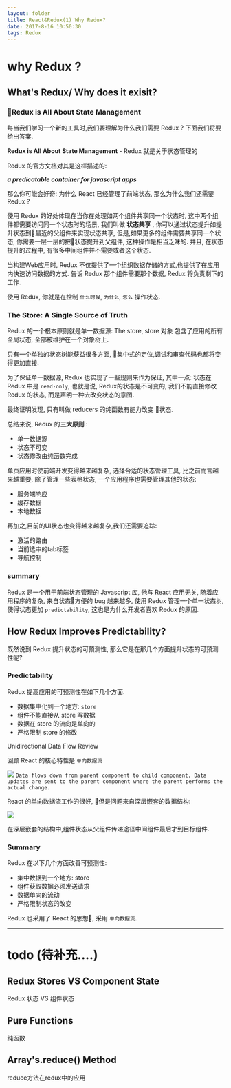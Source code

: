 ```yaml
---
layout: folder
title: React&Redux(1) Why Redux?
date: 2017-8-16 10:50:30
tags: Redux
---
```

# why Redux ?

## What's Redux/ Why does it exisit?

### Redux is All About State Management
每当我们学习一个新的工具时,我们要理解为什么我们需要 Redux ? 下面我们将要给出答案.

**Redux is All About State Management** - Redux 就是关于状态管理的

Redux 的官方文档对其是这样描述的:

***a predicatable container for javascript apps***

那么你可能会好奇: 为什么 React 已经管理了前端状态, 那么为什么我们还需要 Redux ?

使用 Redux 的好处体现在当你在处理如两个组件共享同一个状态时, 这中两个组件都需要访问同一个状态时的场景, 我们叫做 **状态共享** ,
你可以通过状态提升如提升状态到最近的父组件来实现状态共享, 但是,如果更多的组件需要共享同一个状态, 你需要一层一层的把状态提升到父组件, 这种操作是相当乏味的. 并且, 在状态提升的过程中, 有很多中间组件并不需要或者这个状态.

当构建Web应用时, Redux 不仅提供了一个组织数据存储的方式,也提供了在应用内快速访问数据的方式. 告诉 Redux 那个组件需要那个数据, Redux 将负责剩下的工作.

使用 Redux, 你就是在控制 `什么时候`, `为什么`, `怎么` 操作状态.

### The Store: A Single Source of Truth

Redux 的一个根本原则就是单一数据源: The store, 
store 对象 包含了应用的所有全局状态, 全部被维护在一个对象树上.

只有一个单独的状态树能获益很多方面, 集中式的定位,调试和审查代码也都将变得更加直接.

为了保证单一数据源, Redux 也实现了一些规则来作为保证, 其中一点: 状态在 Redux 中是 `read-only`, 也就是说, Redux的状态是不可变的, 我们不能直接修改 Redux 的状态, 而是声明一种去改变状态的意图.

最终证明发现, 只有叫做 reducers 的纯函数有能力改变 状态.

总结来说, Redux 的**三大原则** :
- 单一数据源
- 状态不可变
- 状态修改由纯函数完成

单页应用时使前端开发变得越来越复杂, 选择合适的状态管理工具, 比之前而言越来越重要, 除了管理一些表格状态, 一个应用程序也需要管理其他的状态:

- 服务端响应
- 缓存数据
- 本地数据

再加之,目前的UI状态也变得越来越复杂,我们还需要追踪:
- 激活的路由
- 当前选中的tab标签
- 导航控制

### summary
Redux 是一个用于前端状态管理的 Javascript 库, 他与 React 应用无关, 随着应用程序的复杂, 来自状态方便的 bug 越来越多, 使用 Redux 管理一个单一状态树, 使得状态更加 `predictability`, 这也是为什么开发者喜欢 Redux 的原因.

## How Redux Improves Predictability?

既然说到 Redux 提升状态的可预测性, 那么它是在那几个方面提升状态的可预测性呢?

### Predictability
Redux 提高应用的可预测性在如下几个方面.

- 数据集中化到一个地方: `store`
- 组件不能直接从 store 写数据
- 数据在 store 的流向是单向的
- 严格限制 store 的修改

Unidirectional Data Flow Review

回顾 React 的核心特性是 `单向数据流`

![](https://ws3.sinaimg.cn/large/006tNc79ly1fkiy4v4deqj31kw0w0dp6.jpg)
`Data flows down from parent component to child component. Data updates are sent to the parent component where the parent performs the actual change.`

React 的单向数据流工作的很好, 但是问题来自深层嵌套的数据结构:

![](https://ws1.sinaimg.cn/large/006tNc79ly1fkiye8kxdbj31hc0u0myv.jpg)

在深层嵌套的结构中,组件状态从父组件传递途径中间组件最后才到目标组件.

### Summary

Redux 在以下几个方面改善可预测性:

- 集中数据到一个地方: store
- 组件获取数据必须发送请求
- 数据单向的流动
- 严格限制状态的改变

Redux 也采用了 React 的思想, 采用 `单向数据流`.
 
---

# todo (待补充....)
## Redux Stores VS Component State
 Redux 状态 VS 组件状态
## Pure Functions
纯函数

## Array's.reduce() Method
reduce方法在redux中的应用